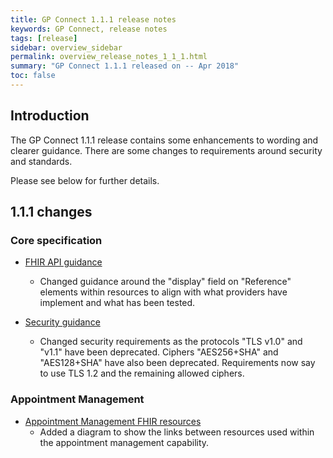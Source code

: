 ```yaml
---
title: GP Connect 1.1.1 release notes
keywords: GP Connect, release notes
tags: [release]
sidebar: overview_sidebar
permalink: overview_release_notes_1_1_1.html
summary: "GP Connect 1.1.1 released on -- Apr 2018"
toc: false
---
```


## Introduction ##

The GP Connect 1.1.1 release contains some enhancements to wording and clearer guidance. There are some changes to requirements around security and standards.

Please see below for further details.

## 1.1.1 changes ##

### Core specification

- [FHIR API guidance](development_fhir_api_guidance.html)
  - Changed guidance around the "display" field on "Reference" elements within resources to align with what providers have implement and what has been tested.

- [Security guidance](development_api_security_guidance.html)
  - Changed security requirements as the protocols "TLS v1.0" and "v1.1" have been deprecated. Ciphers "AES256+SHA" and "AES128+SHA" have also been deprecated. Requirements now say to use TLS 1.2 and the remaining allowed ciphers.
  
### Appointment Management

- [Appointment Management FHIR resources](datalibraryappointment.html)
  - Added a diagram to show the links between resources used within the appointment management capability.